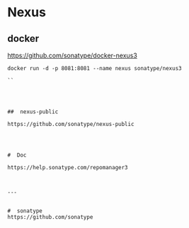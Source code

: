 # Nexus

## docker
https://github.com/sonatype/docker-nexus3

```
docker run -d -p 8081:8081 --name nexus sonatype/nexus3

``




##  nexus-public

https://github.com/sonatype/nexus-public




#  Doc

https://help.sonatype.com/repomanager3  



---


#  sonatype
https://github.com/sonatype
